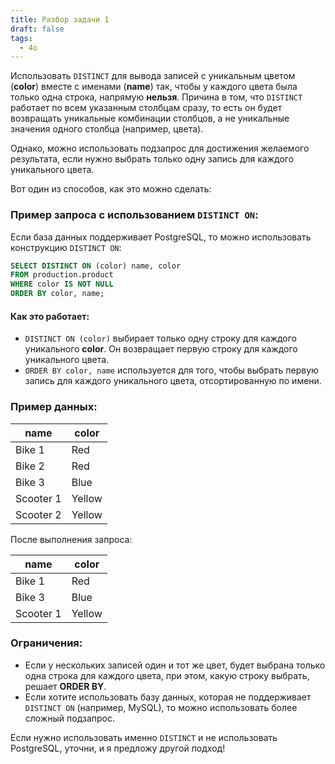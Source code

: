 ```yaml
---
title: Разбор задачи 1
draft: false
tags:
  - 4o
---
```


Использовать `DISTINCT` для вывода записей с уникальным цветом (**color**) вместе с именами (**name**) так, чтобы у каждого цвета была только одна строка, напрямую **нельзя**. Причина в том, что `DISTINCT` работает по всем указанным столбцам сразу, то есть он будет возвращать уникальные комбинации столбцов, а не уникальные значения одного столбца (например, цвета).

Однако, можно использовать подзапрос для достижения желаемого результата, если нужно выбрать только одну запись для каждого уникального цвета.

Вот один из способов, как это можно сделать:

### Пример запроса с использованием `DISTINCT ON`:

Если база данных поддерживает PostgreSQL, то можно использовать конструкцию `DISTINCT ON`:

```sql
SELECT DISTINCT ON (color) name, color
FROM production.product
WHERE color IS NOT NULL
ORDER BY color, name;
```

#### Как это работает:

- `DISTINCT ON (color)` выбирает только одну строку для каждого уникального **color**. Он возвращает первую строку для каждого уникального цвета.
- `ORDER BY color, name` используется для того, чтобы выбрать первую запись для каждого уникального цвета, отсортированную по имени.

### Пример данных:

| name      | color  |
| --------- | ------ |
| Bike 1    | Red    |
| Bike 2    | Red    |
| Bike 3    | Blue   |
| Scooter 1 | Yellow |
| Scooter 2 | Yellow |

После выполнения запроса:

| name      | color  |
| --------- | ------ |
| Bike 1    | Red    |
| Bike 3    | Blue   |
| Scooter 1 | Yellow |

### Ограничения:

- Если у нескольких записей один и тот же цвет, будет выбрана только одна строка для каждого цвета, при этом, какую строку выбрать, решает **ORDER BY**.
- Если хотите использовать базу данных, которая не поддерживает `DISTINCT ON` (например, MySQL), то можно использовать более сложный подзапрос.

Если нужно использовать именно `DISTINCT` и не использовать PostgreSQL, уточни, и я предложу другой подход!
